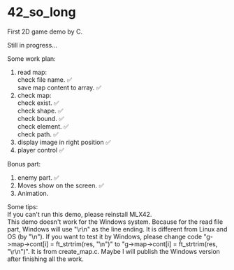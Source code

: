 # 42_so_long
First 2D game demo by C.

Still in progress...

Some work plan:
1) read map:  
   check file name.                ✅  
   save map content to array.      ✅  
2) check map:  
   check exist.                    ✅  
   check shape.                    ✅  
   check bound.                    ✅  
   check element.                  ✅  
   check path.                     ✅  
3) display image in right position ✅   
4) player control                  ✅  


Bonus part:
1) enemy part.                     ✅
2) Moves show on the screen.       ✅  
3) Animation.

Some tips:   
If you can't run this demo, please reinstall MLX42.  
This demo doesn't work for the Windows system. Because for the read file part, Windows will use "\r\n" as the line ending. It is different from Linux and OS (by "\n"). If you want to test it by Windows, please change code "g->map->cont[i] = ft_strtrim(res, "\n")" to "g->map->cont[i] = ft_strtrim(res, "\r\n")". It is from create_map.c. Maybe I will publish the Windows version after finishing all the work.  
